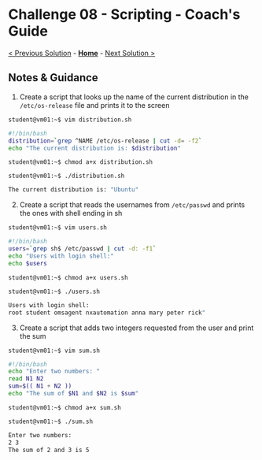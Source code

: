 # Challenge 08 - Scripting - Coach's Guide 

[< Previous Solution](./Solution-07.md) - **[Home](./README.md)** - [Next Solution >](./Solution-09.md)

## Notes & Guidance
1. Create a script that looks up the name of the current distribution in the `/etc/os-release` file and prints it to the screen

`student@vm01:~$ vim distribution.sh`

```bash
#!/bin/bash
distribution=`grep ^NAME /etc/os-release | cut -d= -f2`
echo "The current distribution is: $distribution"
```
`student@vm01:~$ chmod a+x distribution.sh`

`student@vm01:~$ ./distribution.sh`

```bash
The current distribution is: "Ubuntu"
```

2. Create a script that reads the usernames from `/etc/passwd` and prints the ones with shell ending in sh

`student@vm01:~$ vim users.sh`

```bash
#!/bin/bash
users=`grep sh$ /etc/passwd | cut -d: -f1`
echo "Users with login shell:"
echo $users
```
`student@vm01:~$ chmod a+x users.sh`

`student@vm01:~$ ./users.sh`

```bash
Users with login shell:
root student omsagent nxautomation anna mary peter rick"
```

3. Create a script that adds two integers requested from the user and print the sum

`student@vm01:~$ vim sum.sh`

```bash
#!/bin/bash
echo "Enter two numbers: "
read N1 N2
sum=$(( N1 + N2 ))
echo "The sum of $N1 and $N2 is $sum"
```
`student@vm01:~$ chmod a+x sum.sh`

`student@vm01:~$ ./sum.sh`

```bash
Enter two numbers:
2 3
The sum of 2 and 3 is 5
```
